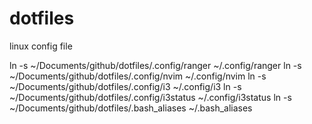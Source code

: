 # dotfiles
linux config file

ln -s ~/Documents/github/dotfiles/.config/ranger ~/.config/ranger
ln -s ~/Documents/github/dotfiles/.config/nvim ~/.config/nvim
ln -s ~/Documents/github/dotfiles/.config/i3 ~/.config/i3
ln -s ~/Documents/github/dotfiles/.config/i3status ~/.config/i3status
ln -s ~/Documents/github/dotfiles/.bash_aliases ~/.bash_aliases
